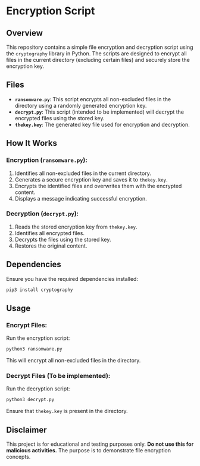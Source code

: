 # Encryption Script

## Overview
This repository contains a simple file encryption and decryption script using the `cryptography` library in Python. The scripts are designed to encrypt all files in the current directory (excluding certain files) and securely store the encryption key.

## Files
- **`ransomware.py`**: This script encrypts all non-excluded files in the directory using a randomly generated encryption key.
- **`decrypt.py`**: This script (intended to be implemented) will decrypt the encrypted files using the stored key.
- **`thekey.key`**: The generated key file used for encryption and decryption.

## How It Works
### Encryption (`ransomware.py`):
1. Identifies all non-excluded files in the current directory.
2. Generates a secure encryption key and saves it to `thekey.key`.
3. Encrypts the identified files and overwrites them with the encrypted content.
4. Displays a message indicating successful encryption.

### Decryption (`decrypt.py`):
1. Reads the stored encryption key from `thekey.key`.
2. Identifies all encrypted files.
3. Decrypts the files using the stored key.
4. Restores the original content.

## Dependencies
Ensure you have the required dependencies installed:
```sh
pip3 install cryptography
```

## Usage
### Encrypt Files:
Run the encryption script:
```sh
python3 ransomware.py
```
This will encrypt all non-excluded files in the directory.

### Decrypt Files (To be implemented):
Run the decryption script:
```sh
python3 decrypt.py
```
Ensure that `thekey.key` is present in the directory.

## Disclaimer
This project is for educational and testing purposes only. **Do not use this for malicious activities.** The purpose is to demonstrate file encryption concepts.


